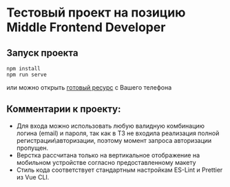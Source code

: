 # Тестовый проект на позицию Middle Frontend Developer
## Запуск проекта
```
npm install
npm run serve
```
или можно открыть [готовый ресурс](http://lionkenedi.online) с Вашего телефона

## Комментарии к проекту:
- Для входа можно использовать любую валидную комбинацию логина (email) и пароля, так как в ТЗ не входила реализация полной регистрации\авторизации, поэтому момент запроса авторизации пропущен. 
- Верстка рассчитана только на вертикальное отображение на мобильном устройстве согласно предоставленному макету
- Стиль кода соответствует стандартным настройкам ES-Lint и Prettier из Vue CLI.
